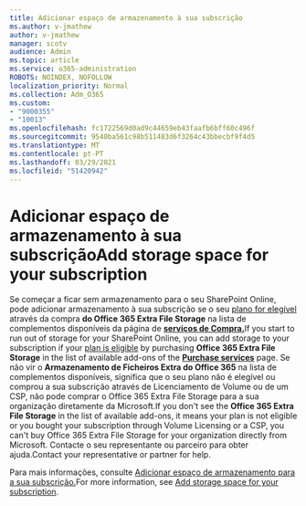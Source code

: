```yaml
---
title: Adicionar espaço de armazenamento à sua subscrição
ms.author: v-jmathew
author: v-jmathew
manager: scotv
audience: Admin
ms.topic: article
ms.service: o365-administration
ROBOTS: NOINDEX, NOFOLLOW
localization_priority: Normal
ms.collection: Adm_O365
ms.custom:
- "9000355"
- "10013"
ms.openlocfilehash: fc1722569d0ad9c44659eb43faafb6bff60c496f
ms.sourcegitcommit: 9540ba561c98b511483d6f3264c43bbecbf9f4d5
ms.translationtype: MT
ms.contentlocale: pt-PT
ms.lasthandoff: 03/29/2021
ms.locfileid: "51420942"
---
```

# <a name="add-storage-space-for-your-subscription"></a><span data-ttu-id="74df4-102">Adicionar espaço de armazenamento à sua subscrição</span><span class="sxs-lookup"><span data-stu-id="74df4-102">Add storage space for your subscription</span></span>

<span data-ttu-id="74df4-103">Se começar a ficar sem armazenamento para o seu SharePoint Online, pode adicionar armazenamento à sua subscrição se o seu [plano for elegível](https://docs.microsoft.com/microsoft-365/commerce/add-storage-space) através da compra **do Office 365 Extra File Storage** na lista de complementos disponíveis da página de **[serviços de Compra.](https://go.microsoft.com/fwlink/p/?linkid=868433)**</span><span class="sxs-lookup"><span data-stu-id="74df4-103">If you start to run out of storage for your SharePoint Online, you can add storage to your subscription if your [plan is eligible](https://docs.microsoft.com/microsoft-365/commerce/add-storage-space) by purchasing **Office 365 Extra File Storage** in the list of available add-ons of the **[Purchase services](https://go.microsoft.com/fwlink/p/?linkid=868433)** page.</span></span> <span data-ttu-id="74df4-104">Se não vir o **Armazenamento de Ficheiros Extra do Office 365** na lista de complementos disponíveis, significa que o seu plano não é elegível ou comprou a sua subscrição através de Licenciamento de Volume ou de um CSP, não pode comprar o Office 365 Extra File Storage para a sua organização diretamente da Microsoft.</span><span class="sxs-lookup"><span data-stu-id="74df4-104">If you don't see the **Office 365 Extra File Storage** in the list of available add-ons, it means your plan is not eligible or you bought your subscription through Volume Licensing or a CSP, you can't buy Office 365 Extra File Storage for your organization directly from Microsoft.</span></span> <span data-ttu-id="74df4-105">Contacte o seu representante ou parceiro para obter ajuda.</span><span class="sxs-lookup"><span data-stu-id="74df4-105">Contact your representative or partner for help.</span></span>

<span data-ttu-id="74df4-106">Para mais informações, consulte [Adicionar espaço de armazenamento para a sua subscrição.](https://docs.microsoft.com/microsoft-365/commerce/add-storage-space)</span><span class="sxs-lookup"><span data-stu-id="74df4-106">For more information, see [Add storage space for your subscription](https://docs.microsoft.com/microsoft-365/commerce/add-storage-space).</span></span>
